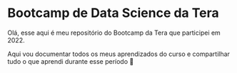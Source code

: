 # Bootcamp de Data Science da Tera

Olá, esse aqui é meu repositório do Bootcamp da Tera que participei em 2022.

Aqui vou documentar todos os meus aprendizados do curso e compartilhar tudo o que aprendi durante esse período 🌱



